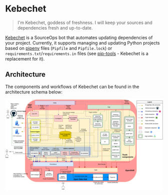 # Kebechet

> I'm Kebechet, goddess of freshness. I will keep your sources and dependencies fresh and up-to-date.

[Kebechet](https://github.com/thoth-station/kebechet) is a SourceOps bot that automates updating dependencies of your project. Currently, it supports managing and
updating Python projects based on [pipenv](https://docs.pipenv.org/) files (`Pipfile` and `Pipfile.lock`) or
`requirements.txt`/`requirements.in` files (see [pip-tools](https://pypi.org/project/pip-tools/) - Kebechet is a
replacement for it).

## Architecture

The components and workflows of Kebechet can be found in the architecture schema below:

![Kebechet Schema](../../assets/images/kebechet-schema.png)

